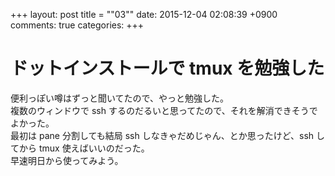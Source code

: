 +++
layout: post
title = ""03""
date: 2015-12-04 02:08:39 +0900
comments: true
categories: 
+++

ドットインストールで tmux を勉強した
===
便利っぽい噂はずっと聞いてたので、やっと勉強した。  
複数のウィンドウで ssh するのだるいと思ってたので、それを解消できそうでよかった。  
最初は pane 分割しても結局 ssh しなきゃだめじゃん、とか思ったけど、ssh してから tmux 使えばいいのだった。  
早速明日から使ってみよう。

